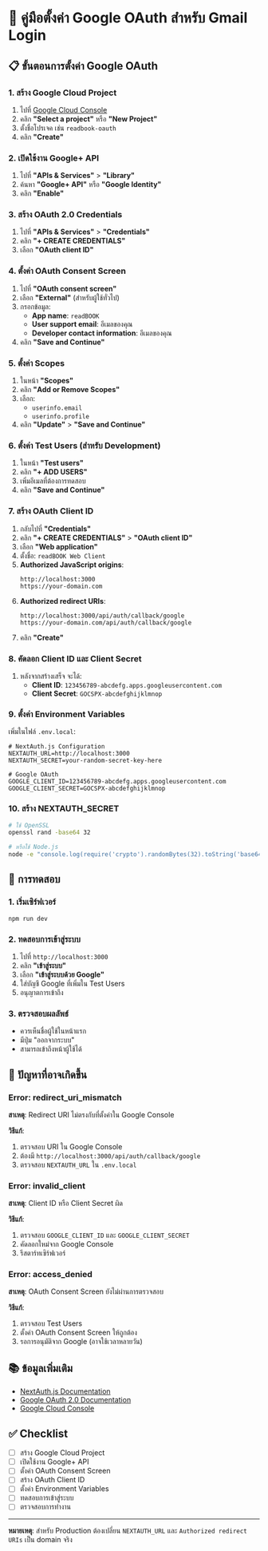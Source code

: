 # 🔐 คู่มือตั้งค่า Google OAuth สำหรับ Gmail Login

## 📋 **ขั้นตอนการตั้งค่า Google OAuth**

### **1. สร้าง Google Cloud Project**

1. ไปที่ [Google Cloud Console](https://console.cloud.google.com/)
2. คลิก **"Select a project"** หรือ **"New Project"**
3. ตั้งชื่อโปรเจค เช่น `readbook-oauth`
4. คลิก **"Create"**

### **2. เปิดใช้งาน Google+ API**

1. ไปที่ **"APIs & Services"** > **"Library"**
2. ค้นหา **"Google+ API"** หรือ **"Google Identity"**
3. คลิก **"Enable"**

### **3. สร้าง OAuth 2.0 Credentials**

1. ไปที่ **"APIs & Services"** > **"Credentials"**
2. คลิก **"+ CREATE CREDENTIALS"**
3. เลือก **"OAuth client ID"**

### **4. ตั้งค่า OAuth Consent Screen**

1. ไปที่ **"OAuth consent screen"**
2. เลือก **"External"** (สำหรับผู้ใช้ทั่วไป)
3. กรอกข้อมูล:
   - **App name**: `readBOOK`
   - **User support email**: อีเมลของคุณ
   - **Developer contact information**: อีเมลของคุณ
4. คลิก **"Save and Continue"**

### **5. ตั้งค่า Scopes**

1. ในหน้า **"Scopes"**
2. คลิก **"Add or Remove Scopes"**
3. เลือก:
   - `userinfo.email`
   - `userinfo.profile`
4. คลิก **"Update"** > **"Save and Continue"**

### **6. ตั้งค่า Test Users (สำหรับ Development)**

1. ในหน้า **"Test users"**
2. คลิก **"+ ADD USERS"**
3. เพิ่มอีเมลที่ต้องการทดสอบ
4. คลิก **"Save and Continue"**

### **7. สร้าง OAuth Client ID**

1. กลับไปที่ **"Credentials"**
2. คลิก **"+ CREATE CREDENTIALS"** > **"OAuth client ID"**
3. เลือก **"Web application"**
4. ตั้งชื่อ: `readBOOK Web Client`
5. **Authorized JavaScript origins**:
   ```
   http://localhost:3000
   https://your-domain.com
   ```
6. **Authorized redirect URIs**:
   ```
   http://localhost:3000/api/auth/callback/google
   https://your-domain.com/api/auth/callback/google
   ```
7. คลิก **"Create"**

### **8. คัดลอก Client ID และ Client Secret**

1. หลังจากสร้างเสร็จ จะได้:
   - **Client ID**: `123456789-abcdefg.apps.googleusercontent.com`
   - **Client Secret**: `GOCSPX-abcdefghijklmnop`

### **9. ตั้งค่า Environment Variables**

เพิ่มในไฟล์ `.env.local`:

```env
# NextAuth.js Configuration
NEXTAUTH_URL=http://localhost:3000
NEXTAUTH_SECRET=your-random-secret-key-here

# Google OAuth
GOOGLE_CLIENT_ID=123456789-abcdefg.apps.googleusercontent.com
GOOGLE_CLIENT_SECRET=GOCSPX-abcdefghijklmnop
```

### **10. สร้าง NEXTAUTH_SECRET**

```bash
# ใช้ OpenSSL
openssl rand -base64 32

# หรือใช้ Node.js
node -e "console.log(require('crypto').randomBytes(32).toString('base64'))"
```

## 🔧 **การทดสอบ**

### **1. เริ่มเซิร์ฟเวอร์**

```bash
npm run dev
```

### **2. ทดสอบการเข้าสู่ระบบ**

1. ไปที่ `http://localhost:3000`
2. คลิก **"เข้าสู่ระบบ"**
3. เลือก **"เข้าสู่ระบบด้วย Google"**
4. ใส่บัญชี Google ที่เพิ่มใน Test Users
5. อนุญาตการเข้าถึง

### **3. ตรวจสอบผลลัพธ์**

- ควรเห็นชื่อผู้ใช้ในหน้าแรก
- มีปุ่ม "ออกจากระบบ"
- สามารถเข้าถึงหน้าผู้ใช้ได้

## 🚨 **ปัญหาที่อาจเกิดขึ้น**

### **Error: redirect_uri_mismatch**

**สาเหตุ**: Redirect URI ไม่ตรงกับที่ตั้งค่าใน Google Console

**วิธีแก้**:
1. ตรวจสอบ URI ใน Google Console
2. ต้องมี `http://localhost:3000/api/auth/callback/google`
3. ตรวจสอบ `NEXTAUTH_URL` ใน `.env.local`

### **Error: invalid_client**

**สาเหตุ**: Client ID หรือ Client Secret ผิด

**วิธีแก้**:
1. ตรวจสอบ `GOOGLE_CLIENT_ID` และ `GOOGLE_CLIENT_SECRET`
2. คัดลอกใหม่จาก Google Console
3. รีสตาร์ทเซิร์ฟเวอร์

### **Error: access_denied**

**สาเหตุ**: OAuth Consent Screen ยังไม่ผ่านการตรวจสอบ

**วิธีแก้**:
1. ตรวจสอบ Test Users
2. ตั้งค่า OAuth Consent Screen ให้ถูกต้อง
3. รอการอนุมัติจาก Google (อาจใช้เวลาหลายวัน)

## 📚 **ข้อมูลเพิ่มเติม**

- [NextAuth.js Documentation](https://next-auth.js.org/)
- [Google OAuth 2.0 Documentation](https://developers.google.com/identity/protocols/oauth2)
- [Google Cloud Console](https://console.cloud.google.com/)

## ✅ **Checklist**

- [ ] สร้าง Google Cloud Project
- [ ] เปิดใช้งาน Google+ API
- [ ] ตั้งค่า OAuth Consent Screen
- [ ] สร้าง OAuth Client ID
- [ ] ตั้งค่า Environment Variables
- [ ] ทดสอบการเข้าสู่ระบบ
- [ ] ตรวจสอบการทำงาน

---

**หมายเหตุ**: สำหรับ Production ต้องเปลี่ยน `NEXTAUTH_URL` และ `Authorized redirect URIs` เป็น domain จริง
